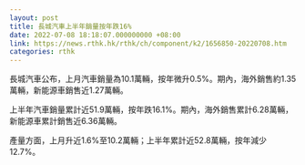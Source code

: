 ```yaml
---
layout: post
title: 長城汽車上半年銷量按年跌16%
date: 2022-07-08 18:18:07.000000000 +08:00
link: https://news.rthk.hk/rthk/ch/component/k2/1656850-20220708.htm
categories: rthk
---
```


長城汽車公布，上月汽車銷量為10.1萬輛，按年微升0.5%。期內，海外銷售約1.35萬輛，新能源車銷售近1.27萬輛。

上半年汽車銷量累計近51.9萬輛，按年跌16.1%。期內，海外銷售累計6.28萬輛，新能源車累計銷售近6.36萬輛。

產量方面，上月升近1.6%至10.2萬輛；上半年累計近52.8萬輛，按年減少12.7%。
